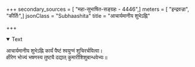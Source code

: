 +++
secondary_sources = [ "महा-सुभाषित-सङ्ग्रहः - 4446",]
meters = [ "इन्द्रवज्रा", "कीर्तिः",]
jsonClass = "Subhaashita"
title = "आचार्यमानीय शुभेऽह्नि"

+++

<details open><summary>Text</summary>

आचार्यमानीय शुभेऽह्नि कार्यं पैष्टं श्वयुग्मं शुचिरर्चयित्वा।  
क्षीरेण भोज्यं भषणस्य तुष्ट्यै दद्यात् कुमारीशिशुबान्धवेभ्यः॥
</details>
